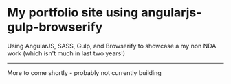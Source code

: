 My portfolio site using angularjs-gulp-browserify
=================================================

Using AngularJS, SASS, Gulp, and Browserify to showcase a my non NDA work (which isn't much in last two years!)

---

More to come shortly - probably not currently building
